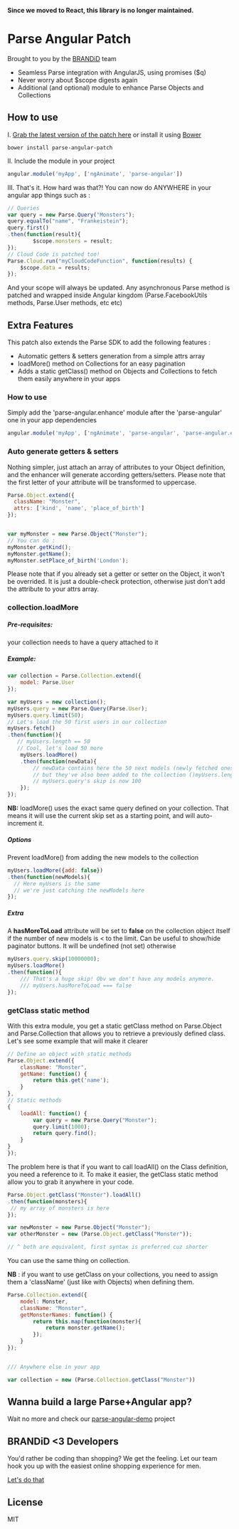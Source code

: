 **Since we moved to React, this library is no longer maintained.**

Parse Angular Patch
=========

Brought to you by the [BRANDiD](https://www.getbrandid.com) team

  - Seamless Parse integration with AngularJS, using promises ($q)
  - Never worry about $scope digests again
  - Additional (and optional) module to enhance Parse Objects and Collections



How to use
----

I. [Grab the latest version of the patch here](https://raw2.github.com/brandid/parse-angular-patch/master/dist/parse-angular.js) or install it using [Bower](http://bower.io/)

```
bower install parse-angular-patch
```

II. Include the module in your project

```javascript
angular.module('myApp', ['ngAnimate', 'parse-angular'])
```

III. That's it. How hard was that?! You can now do ANYWHERE in your angular app things such as :

```javascript
// Queries
var query = new Parse.Query("Monsters");
query.equalTo("name", "Frankeistein");
query.first()
.then(function(result){
        $scope.monsters = result;
});
// Cloud Code is patched too!
Parse.Cloud.run("myCloudCodeFunction", function(results) {
    $scope.data = results;
});
```

  And your scope will always be updated. Any asynchronous Parse method is patched and wrapped inside Angular kingdom (Parse.FacebookUtils methods, Parse.User methods, etc etc)
 

Extra Features
----

This patch also extends the Parse SDK to add the following features :
* Automatic getters & setters generation from a simple attrs array
* loadMore() method on Collections for an easy pagination
* Adds a static getClass() method on Objects and Collections to fetch them easily anywhere in your apps

### How to use

Simply add the 'parse-angular.enhance' module after the 'parse-angular' one in your app dependencies

```javascript
angular.module('myApp', ['ngAnimate', 'parse-angular', 'parse-angular.enhance'])
```

### Auto generate getters & setters

Nothing simpler, just attach an array of attributes to your Object definition, and the enhancer will generate according getters/setters. Please note that the first letter of your attribute will be transformed to uppercase.

```javascript
Parse.Object.extend({
  className: "Monster",
  attrs: ['kind', 'name', 'place_of_birth']
});


var myMonster = new Parse.Object("Monster");
// You can do :
myMonster.getKind();
myMonster.getName();
myMonster.setPlace_of_birth('London');
```

Please note that if you already set a getter or setter on the Object, it won't be overrided. It is just a double-check protection, otherwise just don't add the attribute to your attrs array.


### collection.loadMore

##### Pre-requisites:

your collection needs to have a query attached to it

##### Example:

```javascript
var collection = Parse.Collection.extend({
    model: Parse.User
});

var myUsers = new collection();
myUsers.query = new Parse.Query(Parse.User);
myUsers.query.limit(50);
// Let's load the 50 first users in our collection
myUsers.fetch()
.then(function(){
   // myUsers.length == 50
   // Cool, let's load 50 more
    myUsers.loadMore()
    .then(function(newData){
        // newData contains here the 50 next models (newly fetched ones)
        // but they've also been added to the collection ()myUsers.length == 100)
        // myUsers.query's skip is now 100
    });
});
```

**NB:** loadMore() uses the exact same query defined on your collection. That means it will use the current skip set as a starting point, and will auto-increment it.

##### Options

Prevent loadMore() from adding the new models to the collection

```javascript
myUsers.loadMore({add: false})
.then(function(newModels){
  // Here myUsers is the same
  // we're just catching the newModels here
});
```
##### Extra

A **hasMoreToLoad** attribute will be set to **false** on the collection object itself if the number of new models is < to the limit. Can be useful to show/hide paginator buttons. It will be undefined (not set) otherwise

```javascript
myUsers.query.skip(10000000);
myUsers.loadMore()
.then(function(){
    /// That's a huge skip! Obv we don't have any models anymore.
    /// myUsers.hasMoreToLoad === false
});
```


### getClass static method

With this extra module, you get a static getClass method on Parse.Object and Parse.Collection that allows you to retrieve a previously defined class. Let's see some example that will make it clearer

```javascript
// Define an object with static methods
Parse.Object.extend({
    className: "Monster",
    getName: function() {
        return this.get('name');
    }
}, 
// Static methods
{
    loadAll: function() {
        var query = new Parse.Query("Monster");
        query.limit(1000);
        return query.find();
    }
}
});
```

The problem here is that if you want to call loadAll() on the Class definition, you need a reference to it. To make it easier, the getClass static method allow you to grab it anywhere in your code.

```javascript
Parse.Object.getClass("Monster").loadAll()
.then(function(monsters){
 // my array of monsters is here
});

var newMonster = new Parse.Object("Monster");
var otherMonster = new (Parse.Object.getClass("Monster"));

// ^ both are equivalent, first syntax is preferred cuz shorter
```

You can use the same thing on collection. 

**NB** : if you want to use getClass on your collections, you need to assign them a 'className' (just like with Objects) when defining them.

```javascript
Parse.Collection.extend({
    model: Monster,
    className: "Monster",
    getMonsterNames: function() {
        return this.map(function(monster){
            return monster.getName();
        });
    }
});


/// Anywhere else in your app

var collection = new (Parse.Collection.getClass("Monster"))

```
  

Wanna build a large Parse+Angular app?
----

Wait no more and check our [parse-angular-demo](https://github.com/brandid/parse-angular-demo) project


BRANDiD <3 Developers
----
You'd rather be coding than shopping? We get the feeling. Let our team hook you up with the easiest online shopping experience for men.

[Let's do that](https://www.getbrandid.com)



License
----

MIT
  
    
